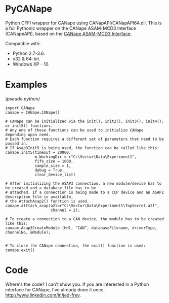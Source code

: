 # PyCANape
Python CFFI wrapper for CANape using CANapAPI/CANapAPI64.dll. This is a full Pythonic wrapper on the CANape ASAM-MCD3 Interface (CANapeAPI), based on the [CANape ASAM-MCD3 Interface](http://vector.com/portal/medien/cmc/application_notes/AN-AMC-1-103_CANape_ASAM_MCD3_Interface.pdf).

Compatible with:

- Python 2.7-3.6.
- x32 & 64-bit.
- Windows XP - 10.

# Examples

*(pseudo python)*

    import CANape
    canape = CANape.CANape()
    
    # CANape can be initialized via the init(), init2(), init3(), init4(), or init5() functions. 
    # Any one of these functions can be used to initialize CANape depending upon need.
    # Each function requires a different set of parameters that need to be passed in. 
    # If Asap3Init5 is being used, the function can be called like this: 
    canape.init5(timeout = 20000,
                 m_WorkingDir = r"C:\Vector\Data\Experiment1",
                 fifo_size = 1000, 
                 sample_size = 1,
                 debug = True,
                 clear_device_list)
                 
    # After initializing the ASAP3 connection, a new module/device has to be created and a database file has to be
    # attached. If a connection is being made to a CCP device and an ASAP2 description file is available, 
    # the AttachAsap2() function is used. 
    canape.atttach_asap(a2l=r"C:\Vector\Data\Experiment1\TopSecret.a2l",
                        channel = 2);
                     
    # To create a connection to a CAN device, the module has to be created like this: 
    canape.Asap3CreateModule (Hdl, “CAN”, databaseFilename, driverType, channelNo, &Module); 
    
    
    # To close the CANape connection, the exit() function is used: 
    canape.exit()

# Code

Where's the code? I can't show you. If you are interested in a Python interface for CANape, I've already done it once. http://www.linkedin.com/in/jed-frey.
